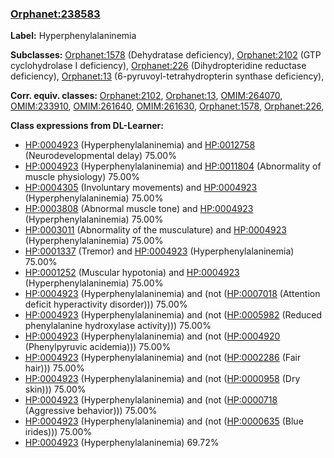 
### [Orphanet:238583](http://www.orpha.net/ORDO/Orphanet_238583)
**Label:** Hyperphenylalaninemia

**Subclasses:** [Orphanet:1578](http://www.orpha.net/ORDO/Orphanet_1578) (Dehydratase deficiency), [Orphanet:2102](http://www.orpha.net/ORDO/Orphanet_2102) (GTP cyclohydrolase I deficiency), [Orphanet:226](http://www.orpha.net/ORDO/Orphanet_226) (Dihydropteridine reductase deficiency), [Orphanet:13](http://www.orpha.net/ORDO/Orphanet_13) (6-pyruvoyl-tetrahydropterin synthase deficiency), 

**Corr. equiv. classes:** [Orphanet:2102](http://www.orpha.net/ORDO/Orphanet_2102), [Orphanet:13](http://www.orpha.net/ORDO/Orphanet_13), [OMIM:264070](http://purl.obolibrary.org/obo/OMIM_264070), [OMIM:233910](http://purl.obolibrary.org/obo/OMIM_233910), [OMIM:261640](http://purl.obolibrary.org/obo/OMIM_261640), [OMIM:261630](http://purl.obolibrary.org/obo/OMIM_261630), [Orphanet:1578](http://www.orpha.net/ORDO/Orphanet_1578), [Orphanet:226](http://www.orpha.net/ORDO/Orphanet_226), 

**Class expressions from DL-Learner:**

- [HP:0004923](http://purl.obolibrary.org/obo/HP_0004923) (Hyperphenylalaninemia) and [HP:0012758](http://purl.obolibrary.org/obo/HP_0012758) (Neurodevelopmental delay) 75.00%
- [HP:0004923](http://purl.obolibrary.org/obo/HP_0004923) (Hyperphenylalaninemia) and [HP:0011804](http://purl.obolibrary.org/obo/HP_0011804) (Abnormality of muscle physiology) 75.00%
- [HP:0004305](http://purl.obolibrary.org/obo/HP_0004305) (Involuntary movements) and [HP:0004923](http://purl.obolibrary.org/obo/HP_0004923) (Hyperphenylalaninemia) 75.00%
- [HP:0003808](http://purl.obolibrary.org/obo/HP_0003808) (Abnormal muscle tone) and [HP:0004923](http://purl.obolibrary.org/obo/HP_0004923) (Hyperphenylalaninemia) 75.00%
- [HP:0003011](http://purl.obolibrary.org/obo/HP_0003011) (Abnormality of the musculature) and [HP:0004923](http://purl.obolibrary.org/obo/HP_0004923) (Hyperphenylalaninemia) 75.00%
- [HP:0001337](http://purl.obolibrary.org/obo/HP_0001337) (Tremor) and [HP:0004923](http://purl.obolibrary.org/obo/HP_0004923) (Hyperphenylalaninemia) 75.00%
- [HP:0001252](http://purl.obolibrary.org/obo/HP_0001252) (Muscular hypotonia) and [HP:0004923](http://purl.obolibrary.org/obo/HP_0004923) (Hyperphenylalaninemia) 75.00%
- [HP:0004923](http://purl.obolibrary.org/obo/HP_0004923) (Hyperphenylalaninemia) and (not ([HP:0007018](http://purl.obolibrary.org/obo/HP_0007018) (Attention deficit hyperactivity disorder))) 75.00%
- [HP:0004923](http://purl.obolibrary.org/obo/HP_0004923) (Hyperphenylalaninemia) and (not ([HP:0005982](http://purl.obolibrary.org/obo/HP_0005982) (Reduced phenylalanine hydroxylase activity))) 75.00%
- [HP:0004923](http://purl.obolibrary.org/obo/HP_0004923) (Hyperphenylalaninemia) and (not ([HP:0004920](http://purl.obolibrary.org/obo/HP_0004920) (Phenylpyruvic acidemia))) 75.00%
- [HP:0004923](http://purl.obolibrary.org/obo/HP_0004923) (Hyperphenylalaninemia) and (not ([HP:0002286](http://purl.obolibrary.org/obo/HP_0002286) (Fair hair))) 75.00%
- [HP:0004923](http://purl.obolibrary.org/obo/HP_0004923) (Hyperphenylalaninemia) and (not ([HP:0000958](http://purl.obolibrary.org/obo/HP_0000958) (Dry skin))) 75.00%
- [HP:0004923](http://purl.obolibrary.org/obo/HP_0004923) (Hyperphenylalaninemia) and (not ([HP:0000718](http://purl.obolibrary.org/obo/HP_0000718) (Aggressive behavior))) 75.00%
- [HP:0004923](http://purl.obolibrary.org/obo/HP_0004923) (Hyperphenylalaninemia) and (not ([HP:0000635](http://purl.obolibrary.org/obo/HP_0000635) (Blue irides))) 75.00%
- [HP:0004923](http://purl.obolibrary.org/obo/HP_0004923) (Hyperphenylalaninemia) 69.72%


